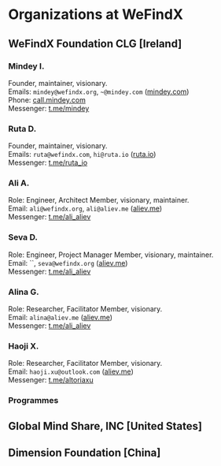 # Organizations at WeFindX

## WeFindX Foundation CLG [Ireland]

### Mindey I.

Founder, maintainer, visionary.<br>
Emails: `mindey@wefindx.org`, `~@mindey.com` ([mindey.com](https://mindey.com))<br>
Phone: [call.mindey.com](https://call.mindey.com)<br>
Messenger: [t.me/mindey](https://t.me/mindey)<br>

### Ruta D.

Founder, maintainer, visionary.<br>
Emails: `ruta@wefindx.com`, `hi@ruta.io` ([ruta.io](https://ruta.io))<br>
Messenger: [t.me/ruta_io](https://t.me/ruta_io)<br>

### Ali A.

Role: Engineer, Architect
Member, visionary, maintainer.<br>
Email: `ali@wefindx.org`, `ali@aliev.me` ([aliev.me](https://aliev.me))<br>
Messenger: [t.me/ali_aliev](https://t.me/ali_aliev)<br>

### Seva D.

Role: Engineer, Project Manager
Member, visionary, maintainer.<br>
Email: ``, `seva@wefindx.org` ([aliev.me](https://aliev.me))<br>
Messenger: [t.me/ali_aliev](https://t.me/ali_aliev)<br>

### Alina G.

Role: Researcher, Facilitator
Member, visionary.<br>
Email: `alina@aliev.me` ([aliev.me](https://aliev.me))<br>
Messenger: [t.me/ali_aliev](https://t.me/ali_aliev)<br>

### Haoji X.

Role: Researcher, Facilitator
Member, visionary.<br>
Email: `haoji.xu@outlook.com` ([aliev.me](https://aliev.me))<br>
Messenger: [t.me/altoriaxu](https://t.me/altoriaxu)<br>

### Programmes

## Global Mind Share, INC [United States]

## Dimension Foundation [China]
